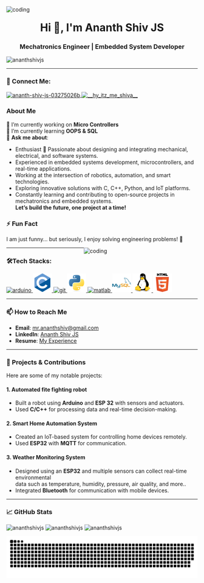   <img align="left" alt="coding" width="1800" src="https://img.freepik.com/premium-photo/artificial-intelligence-with-human-eye-covered_9493-37289.jpg">
<a>                                                                                        

</a>
<h1 align="center">Hi 👋, I'm Ananth Shiv JS</h1>
<h3 align="center">Mechatronics Engineer | Embedded System Developer</h3>

<!-- Header Image -->

<p align="left"> <img src="https://komarev.com/ghpvc/?username=ananthshivjs&label=Profile%20views&color=0e75b6&style=flat" alt="ananthshivjs" /> </p>

---

### 📱 Connect Me:

<p align="left">
  <a href="https://linkedin.com/in/ananth-shiv-js-03275026b" target="blank">
    <img align="center" src="https://raw.githubusercontent.com/rahuldkjain/github-profile-readme-generator/master/src/images/icons/Social/linked-in-alt.svg" alt="ananth-shiv-js-03275026b" height="30" width="40" />
  </a>
  <a href="https://instagram.com/__hy_itz_me_shiva__" target="blank">
    <img align="center" src="https://raw.githubusercontent.com/rahuldkjain/github-profile-readme-generator/master/src/images/icons/Social/instagram.svg" alt="__hy_itz_me_shiva__" height="30" width="40" />
  </a>
</p>

### About Me

🔭 I’m currently working on **Micro Controllers**  
🌱 I’m currently learning **OOPS & SQL**  
💬 **Ask me about**:  
  - Enthusiast 🔧 Passionate about designing and integrating mechanical, electrical, and software systems.  
  - Experienced in embedded systems development, microcontrollers, and real-time applications.  
  - Working at the intersection of robotics, automation, and smart technologies.  
  - Exploring innovative solutions with C, C++, Python, and IoT platforms.  
  - Constantly learning and contributing to open-source projects in mechatronics and embedded systems.  
  **Let’s build the future, one project at a time!**
    
### ⚡ Fun Fact
I am just funny... but seriously, I enjoy solving engineering problems! 🤖

<img align="right" alt="coding" width="300" src="https://media0.giphy.com/media/v1.Y2lkPTc5MGI3NjExYmZxbnBzNnNibDdkaHpyOGpnNTMyOGt4ZXo2Nng5cmVpcm9va20wMiZlcD12MV9pbnRlcm5hbF9naWZfYnlfaWQmY3Q9cw/JsuR2fiJIXe35Yq6UW/giphy.gif">

---

### 🛠️Tech Stacks:

<p align="left">
  <a href="https://www.arduino.cc/" target="_blank" rel="noreferrer"> <img src="https://cdn.worldvectorlogo.com/logos/arduino-1.svg" alt="arduino" width="50" height="50"/> </a>
  <a href="https://www.cprogramming.com/" target="_blank" rel="noreferrer"> <img src="https://raw.githubusercontent.com/devicons/devicon/master/icons/c/c-original.svg" alt="c" width="50" height="50"/> </a>
  <a href="https://git-scm.com/" target="_blank" rel="noreferrer"> <img src="https://www.vectorlogo.zone/logos/git-scm/git-scm-icon.svg" alt="git" width="50" height="50"/> </a>
  <a href="https://www.python.org" target="_blank" rel="noreferrer"> <img src="https://raw.githubusercontent.com/devicons/devicon/master/icons/python/python-original.svg" alt="python" width="50" height="50"/> </a>
  <a href="https://www.mathworks.com/" target="_blank" rel="noreferrer"> <img src="https://upload.wikimedia.org/wikipedia/commons/2/21/Matlab_Logo.png" alt="matlab" width="50" height="50"/> </a>
  <a href="https://www.mysql.com/" target="_blank" rel="noreferrer"> <img src="https://raw.githubusercontent.com/devicons/devicon/master/icons/mysql/mysql-original-wordmark.svg" alt="mysql" width="50" height="50"/> </a>
  <a href="https://www.linux.org/" target="_blank" rel="noreferrer"> <img src="https://raw.githubusercontent.com/devicons/devicon/master/icons/linux/linux-original.svg" alt="linux" width="50" height="50"/> </a>
  <a href="https://www.w3.org/html/" target="_blank" rel="noreferrer"> <img src="https://raw.githubusercontent.com/devicons/devicon/master/icons/html5/html5-original-wordmark.svg" alt="html5" width="50" height="50"/> </a>
</p>

---

### 📫 How to Reach Me
- **Email**: [mr.ananthshiv@gmail.com](mailto:mr.ananthshiv@gmail.com)
- **LinkedIn**: [Ananth Shiv JS](https://www.linkedin.com/in/ananth-shiv-js-03275026b)
- **Resume**: [My Experience](https://app.luminpdf.com/viewer/67b1b13765d3adec4b63d9e0)

---

### 📝 Projects & Contributions

Here are some of my notable projects:

#### 1. **Automated fite fighting robot**
- Built a robot using **Arduino** and **ESP 32** with sensors and actuators.
- Used **C/C++** for processing data and real-time decision-making.

#### 2. **Smart Home Automation System**
- Created an IoT-based system for controlling home devices remotely.
- Used **ESP32** with **MQTT** for communication.

#### 3. **Weather Monitoring System**
- Designed using an **ESP32** and multiple sensors can collect real-time environmental<br> data such as temperature, humidity, pressure, air quality, and more..
- Integrated **Bluetooth** for communication with mobile devices.

---

### 📈 GitHub Stats

<p align="left">
  <img src="https://github-readme-stats.vercel.app/api/top-langs?username=ananthshivjs&show_icons=true&locale=en&layout=compact" alt="ananthshivjs" width="253" height="130" /> <img src="https://github-readme-stats.vercel.app/api?username=ananthshivjs&show_icons=true&locale=en" alt="ananthshivjs" width="283" height="140" /> <img src="https://github-readme-streak-stats.herokuapp.com/?user=ananthshivjs&" alt="ananthshivjs" width="298" height="140" />
</p>
</p>

![snake gif](https://github.com/ANANTHSHIVJS/ANANTHSHIVJS/blob/output/github-snake-dark.svg)
